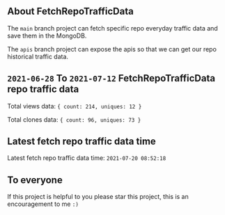 ## About FetchRepoTrafficData

The `main` branch project can fetch specific repo everyday traffic data and save them in the MongoDB.

The `apis` branch project can expose the apis so that we can get our repo historical traffic data.

## `2021-06-28` To `2021-07-12` FetchRepoTrafficData repo traffic data

Total views data: `{ count: 214, uniques: 12 }`

Total clones data: `{ count: 96, uniques: 73 }`

## Latest fetch repo traffic data time

Latest fetch repo traffic data time: `2021-07-20 08:52:18`

## To everyone

If this project is helpful to you please star this project, this is an encouragement to me `:)`



